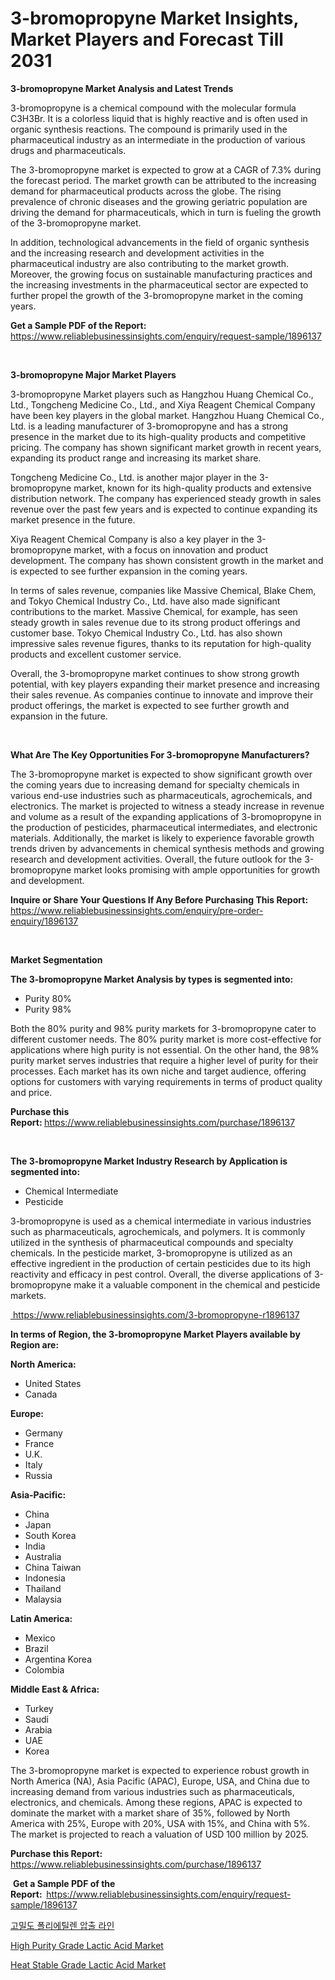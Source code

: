 <p><h1>3-bromopropyne Market Insights, Market Players and Forecast Till 2031</h1></p><p><strong>3-bromopropyne Market Analysis and Latest Trends</strong></p>
<p><p>3-bromopropyne is a chemical compound with the molecular formula C3H3Br. It is a colorless liquid that is highly reactive and is often used in organic synthesis reactions. The compound is primarily used in the pharmaceutical industry as an intermediate in the production of various drugs and pharmaceuticals.</p><p>The 3-bromopropyne market is expected to grow at a CAGR of 7.3% during the forecast period. The market growth can be attributed to the increasing demand for pharmaceutical products across the globe. The rising prevalence of chronic diseases and the growing geriatric population are driving the demand for pharmaceuticals, which in turn is fueling the growth of the 3-bromopropyne market.</p><p>In addition, technological advancements in the field of organic synthesis and the increasing research and development activities in the pharmaceutical industry are also contributing to the market growth. Moreover, the growing focus on sustainable manufacturing practices and the increasing investments in the pharmaceutical sector are expected to further propel the growth of the 3-bromopropyne market in the coming years.</p></p>
<p><strong>Get a Sample PDF of the Report:&nbsp;</strong> <a href="https://www.reliablebusinessinsights.com/enquiry/request-sample/1896137">https://www.reliablebusinessinsights.com/enquiry/request-sample/1896137</a></p>
<p>&nbsp;</p>
<p><strong>3-bromopropyne Major Market Players</strong></p>
<p><p>3-bromopropyne Market players such as Hangzhou Huang Chemical Co., Ltd., Tongcheng Medicine Co., Ltd., and Xiya Reagent Chemical Company have been key players in the global market. Hangzhou Huang Chemical Co., Ltd. is a leading manufacturer of 3-bromopropyne and has a strong presence in the market due to its high-quality products and competitive pricing. The company has shown significant market growth in recent years, expanding its product range and increasing its market share.</p><p>Tongcheng Medicine Co., Ltd. is another major player in the 3-bromopropyne market, known for its high-quality products and extensive distribution network. The company has experienced steady growth in sales revenue over the past few years and is expected to continue expanding its market presence in the future.</p><p>Xiya Reagent Chemical Company is also a key player in the 3-bromopropyne market, with a focus on innovation and product development. The company has shown consistent growth in the market and is expected to see further expansion in the coming years.</p><p>In terms of sales revenue, companies like Massive Chemical, Blake Chem, and Tokyo Chemical Industry Co., Ltd. have also made significant contributions to the market. Massive Chemical, for example, has seen steady growth in sales revenue due to its strong product offerings and customer base. Tokyo Chemical Industry Co., Ltd. has also shown impressive sales revenue figures, thanks to its reputation for high-quality products and excellent customer service.</p><p>Overall, the 3-bromopropyne market continues to show strong growth potential, with key players expanding their market presence and increasing their sales revenue. As companies continue to innovate and improve their product offerings, the market is expected to see further growth and expansion in the future.</p></p>
<p>&nbsp;</p>
<p><strong>What Are The Key Opportunities For 3-bromopropyne Manufacturers?</strong></p>
<p><p>The 3-bromopropyne market is expected to show significant growth over the coming years due to increasing demand for specialty chemicals in various end-use industries such as pharmaceuticals, agrochemicals, and electronics. The market is projected to witness a steady increase in revenue and volume as a result of the expanding applications of 3-bromopropyne in the production of pesticides, pharmaceutical intermediates, and electronic materials. Additionally, the market is likely to experience favorable growth trends driven by advancements in chemical synthesis methods and growing research and development activities. Overall, the future outlook for the 3-bromopropyne market looks promising with ample opportunities for growth and development.</p></p>
<p><strong>Inquire or Share Your Questions If Any Before Purchasing This Report:</strong> <a href="https://www.reliablebusinessinsights.com/enquiry/pre-order-enquiry/1896137">https://www.reliablebusinessinsights.com/enquiry/pre-order-enquiry/1896137</a></p>
<p>&nbsp;</p>
<p><strong>Market Segmentation</strong></p>
<p><strong>The 3-bromopropyne Market Analysis by types is segmented into:</strong></p>
<p><ul><li>Purity 80%</li><li>Purity 98%</li></ul></p>
<p><p>Both the 80% purity and 98% purity markets for 3-bromopropyne cater to different customer needs. The 80% purity market is more cost-effective for applications where high purity is not essential. On the other hand, the 98% purity market serves industries that require a higher level of purity for their processes. Each market has its own niche and target audience, offering options for customers with varying requirements in terms of product quality and price.</p></p>
<p><strong>Purchase this Report:&nbsp;</strong><a href="https://www.reliablebusinessinsights.com/purchase/1896137">https://www.reliablebusinessinsights.com/purchase/1896137</a></p>
<p>&nbsp;</p>
<p><strong>The 3-bromopropyne Market Industry Research by Application is segmented into:</strong></p>
<p><ul><li>Chemical Intermediate</li><li>Pesticide</li></ul></p>
<p><p>3-bromopropyne is used as a chemical intermediate in various industries such as pharmaceuticals, agrochemicals, and polymers. It is commonly utilized in the synthesis of pharmaceutical compounds and specialty chemicals. In the pesticide market, 3-bromopropyne is utilized as an effective ingredient in the production of certain pesticides due to its high reactivity and efficacy in pest control. Overall, the diverse applications of 3-bromopropyne make it a valuable component in the chemical and pesticide markets.</p></p>
<p><a href="https://www.reliablebusinessinsights.com/3-bromopropyne-r1896137">&nbsp;https://www.reliablebusinessinsights.com/3-bromopropyne-r1896137</a></p>
<p><strong>In terms of Region, the 3-bromopropyne Market Players available by Region are:</strong></p>
<p>
    <p> <strong> North America: </strong>
        <ul>
            <li>United States</li>
            <li>Canada</li>
        </ul>
        </p> 
    <p> <strong> Europe: </strong>
        <ul>
            <li>Germany</li>
            <li>France</li>
            <li>U.K.</li>
            <li>Italy</li>
            <li>Russia</li>
        </ul>
        </p> 
    <p> <strong> Asia-Pacific: </strong>
        <ul>
            <li>China</li>
            <li>Japan</li>
            <li>South Korea</li>
            <li>India</li>
            <li>Australia</li>
            <li>China Taiwan</li>
            <li>Indonesia</li>
            <li>Thailand</li>
            <li>Malaysia</li>
        </ul>
        </p> 
    <p> <strong> Latin America: </strong>
        <ul>
            <li>Mexico</li>
            <li>Brazil</li>
            <li>Argentina Korea</li>
            <li>Colombia</li>
        </ul>
        </p> 
    <p> <strong> Middle East & Africa: </strong>
        <ul>
            <li>Turkey</li>
            <li>Saudi</li>
            <li>Arabia</li>
            <li>UAE</li>
            <li>Korea</li>
        </ul>
    </p>
    </p>
<p><p>The 3-bromopropyne market is expected to experience robust growth in North America (NA), Asia Pacific (APAC), Europe, USA, and China due to increasing demand from various industries such as pharmaceuticals, electronics, and chemicals. Among these regions, APAC is expected to dominate the market with a market share of 35%, followed by North America with 25%, Europe with 20%, USA with 15%, and China with 5%. The market is projected to reach a valuation of USD 100 million by 2025.</p></p>
<p><strong>Purchase this Report: </strong><a href="https://www.reliablebusinessinsights.com/purchase/1896137">https://www.reliablebusinessinsights.com/purchase/1896137</a></p>
<p>&nbsp;<strong>Get a Sample PDF of the Report:&nbsp;&nbsp;</strong><a href="https://www.reliablebusinessinsights.com/enquiry/request-sample/1896137">https://www.reliablebusinessinsights.com/enquiry/request-sample/1896137</a></p>
<p><strong></strong></p>
<p><p><a href="https://github.com/novabrown3/Market-Research-Report-List-1/blob/main/8694502145090.md">고밀도 폴리에틸렌 압출 라인</a></p><p><a href="https://github.com/wwwkeltoum/Market-Research-Report-List-3/blob/main/high-purity-grade-lactic-acid-market.md">High Purity Grade Lactic Acid Market</a></p><p><a href="https://github.com/joannesouthgate/Market-Research-Report-List-3/blob/main/heat-stable-grade-lactic-acid-market.md">Heat Stable Grade Lactic Acid Market</a></p></p>